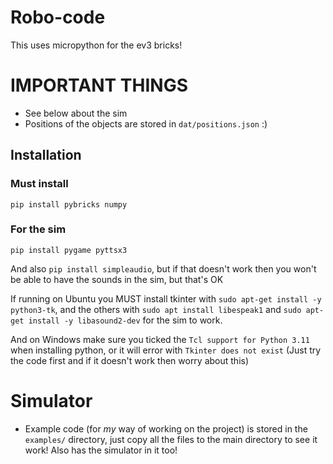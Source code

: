 # Robo-code
This uses micropython for the ev3 bricks!

# IMPORTANT THINGS
 - See below about the sim
 - Positions of the objects are stored in `dat/positions.json` :)
## Installation
### Must install
`pip install pybricks numpy`

### For the sim
`pip install pygame pyttsx3`

And also `pip install simpleaudio`, but if that doesn't work then you won't be able to have the sounds in the sim, but that's OK

If running on Ubuntu you MUST install tkinter with `sudo apt-get install -y python3-tk`, and the others with `sudo apt install libespeak1` and `sudo apt-get install -y libasound2-dev` for the sim to work.

And on Windows make sure you ticked the `Tcl support for Python 3.11` when installing python, or it will error with `Tkinter does not exist` (Just try the code first and if it doesn't work then worry about this)

# Simulator
 - Example code (for *my* way of working on the project) is stored in the `examples/` directory, just copy all the files to the main directory to see it work! Also has the simulator in it too!
